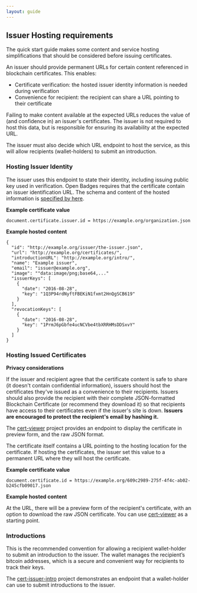 ```yaml
---
layout: guide
---
```


## Issuer Hosting requirements

The quick start guide makes some content and service hosting simplifications that should be considered before issuing certificates.

An issuer should provide permanent URLs for certain content referenced in blockchain certificates. This enables:

*   Certificate verification: the hosted issuer identity information is needed during verification
*   Convenience for recipient: the recipient can share a URL pointing to their certificate

Failing to make content available at the expected URLs reduces the value of (and confidence in) an issuer's certificates. The issuer is not required to host this data, but is responsible for ensuring its availability at the expected URL.

The issuer must also decide which URL endpoint to host the service, as this will allow recipients (wallet-holders) to submit an introduction. 

### Hosting Issuer Identity

The issuer uses this endpoint to state their identity, including issuing public key used in verification. Open Badges requires that the certificate contain an issuer identification URL. The schema and content of the hosted information is [specified by here](http://www.blockcerts.org/guide/issuer-id.html). 

**Example certificate value**

```
document.certificate.issuer.id = https://example.org/organization.json
```

**Example hosted content**

```
{
  "id": "http://example.org/issuer/the-issuer.json",
  "url": "http://example.org/certificates/",
  "introductionURL": "http://example.org/intro/",
  "name": "Example issuer",
  "email": "issuer@example.org",
  "image": ""data:image/png;base64,..."
  "issuerKeys": [
    {
      "date": "2016-08-28",
      "key": "1Q3P94rdNyftFBEKiN1fxmt2HnQgSCB619"
    }
  ],
  "revocationKeys": [
    {
      "date": "2016-08-28",
      "key": "1PrmJ6pGbfe4ucNCVbe4tbXRRHMsDDSxvY"
    }
  ]
}
```


### Hosting Issued Certificates

**Privacy considerations**   

If the issuer and recipient agree that the certificate content is safe to share (it doesn't contain confidential information), issuers should host the certificates they've issued as a convenience to their recipients. Issuers should also provide the recipient with their complete JSON-formatted Blockchain Certificate (or recommend they download it) so that recipients have access to their certificates even if the issuer's site is down. **Issuers are encouraged to protect the recipient's email by hashing it.**

The [cert-viewer](https://github.com/blockchain-certificates/cert-viewer) project provides an endpoint to display the certificate in preview form, and the raw JSON format.

The certificate itself contains a URL pointing to the hosting location for the certificate. If hosting the certificates, the issuer set this value to a permanent URL where they will host the certificate.

**Example certificate value**  

```
document.certificate.id = https://example.org/609c2989-275f-4f4c-ab02-b245cfb09017.json
```

**Example hosted content**  

At the URL, there will be a preview form of the recipient's certificate, with an option to download the raw JSON certificate. You can use [cert-viewer](https://github.com/blockchain-certificates/cert-viewer) as a starting point.


### Introductions

This is the recommended convention for allowing a recipient wallet-holder to submit an introduction to the issuer. The wallet manages the recipient’s bitcoin addresses, which is a secure and convenient way for recipients to track their keys.

The [cert-issuer-intro](https://github.com/blockchain-certificates/cert-issuer-intro) project demonstrates an endpoint that a wallet-holder can use to submit introductions to the issuer.
